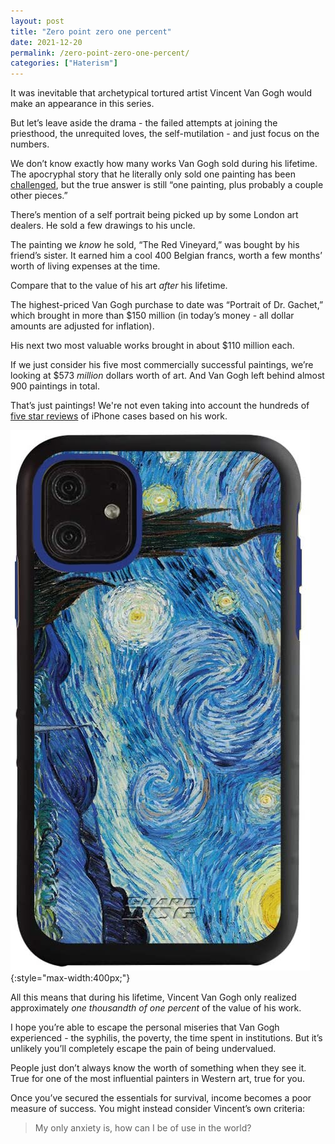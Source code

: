 ```yaml
---
layout: post
title: "Zero point zero one percent"
date: 2021-12-20
permalink: /zero-point-zero-one-percent/
categories: ["Haterism"]
---
```


It was inevitable that archetypical tortured artist Vincent Van Gogh would make an appearance in this series.

But let’s leave aside the drama - the failed attempts at joining the priesthood, the unrequited loves, the self-mutilation - and just focus on the numbers.

We don’t know exactly how many works Van Gogh sold during his lifetime. The apocryphal story that he literally only sold one painting has been [challenged](https://www.baltimoresun.com/news/bs-xpm-1998-10-25-1998298006-story.html), but the true answer is still “one painting, plus probably a couple other pieces.”

There’s mention of a self portrait being picked up by some London art dealers. He sold a few drawings to his uncle.

The painting we _know_ he sold, “The Red Vineyard,” was bought by his friend’s sister. It earned him a cool 400 Belgian francs, worth a few months’ worth of living expenses at the time.

Compare that to the value of his art _after_ his lifetime.

The highest-priced Van Gogh purchase to date was “Portrait of Dr. Gachet,” which brought in more than $150 million (in today’s money - all dollar amounts are adjusted for inflation).

His next two most valuable works brought in about $110 million each.

If we just consider his five most commercially successful paintings, we’re looking at $573 _million_ dollars worth of art. And Van Gogh left behind almost 900 paintings in total.

That’s just paintings! We're not even taking into account the hundreds of [five star reviews](https://www.amazon.com/s?k=van+gogh+phone+case&rh=n%3A2335752011%2Cp_72%3A2491149011&dc&qid=1640007492&rnid=2491147011&ref=sr_nr_p_72_1) of iPhone cases based on his work.

!["Starry Night" iPhone case](/images/van-gogh-iphone-case.jpg){:style="max-width:400px;"}

All this means that during his lifetime, Vincent Van Gogh only realized approximately _one thousandth of one percent_ of the value of his work.

I hope you’re able to escape the personal miseries that Van Gogh experienced - the syphilis, the poverty, the time spent in institutions. But it’s unlikely you’ll completely escape the pain of being undervalued.

People just don’t always know the worth of something when they see it. True for one of the most influential painters in Western art, true for you.

Once you’ve secured the essentials for survival, income becomes a poor measure of success. You might instead consider Vincent’s own criteria:

> My only anxiety is, how can I be of use in the world?

